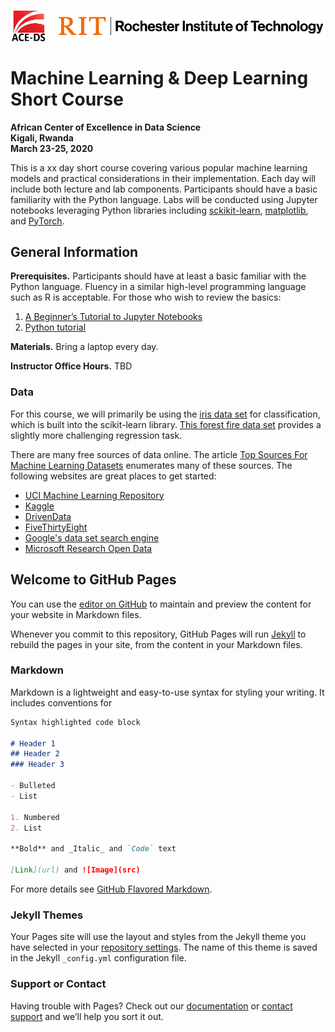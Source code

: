 ![RIT/ACEDS Logos](/img/logos.png)

# Machine Learning & Deep Learning Short Course
**African Center of Excellence in Data Science**<br>
**Kigali, Rwanda**<br>
**March 23-25, 2020**

This is a xx day short course covering various popular machine learning models and practical considerations in their implementation. Each day will include both lecture and lab components. Participants should have a basic familiarity with the Python language. Labs will be conducted using Jupyter notebooks leveraging Python libraries including [sckikit-learn](https://scikit-learn.org/stable/), [matplotlib](https://matplotlib.org/), and [PyTorch](https://pytorch.org/).

## General Information
**Prerequisites.** Participants should have at least a basic familiar with the Python language. Fluency in a similar high-level programming language such as R is acceptable. For those who wish to review the basics:

1. [A Beginner’s Tutorial to Jupyter Notebooks](https://towardsdatascience.com/a-beginners-tutorial-to-jupyter-notebooks-1b2f8705888a)
1. [Python tutorial](https://www.w3schools.com/Python/default.asp)

**Materials.** Bring a laptop every day.

**Instructor Office Hours.** TBD

### Data
For this course, we will primarily be using the [iris data set](https://en.wikipedia.org/wiki/Iris_flower_data_set) for classification, which is built into the scikit-learn library. [This forest fire data set](https://archive.ics.uci.edu/ml/datasets/Forest+Fires) provides a slightly more challenging regression task.

There are many free sources of data online. The article [Top Sources For Machine Learning Datasets](https://towardsdatascience.com/top-sources-for-machine-learning-datasets-bb6d0dc3378b) enumerates many of these sources. The following websites are great places to get started:
- [UCI Machine Learning Repository](https://archive.ics.uci.edu/ml/index.php)
- [Kaggle](https://www.kaggle.com)
- [DrivenData](https://www.drivendata.org/competitions/)
- [FiveThirtyEight](https://data.fivethirtyeight.com/)
- [Google's data set search engine](https://toolbox.google.com/datasetsearch)
- [Microsoft Research Open Data](https://msropendata.com/)


## Welcome to GitHub Pages

You can use the [editor on GitHub](https://github.com/skotok/ml-kigali/edit/master/index.md) to maintain and preview the content for your website in Markdown files.

Whenever you commit to this repository, GitHub Pages will run [Jekyll](https://jekyllrb.com/) to rebuild the pages in your site, from the content in your Markdown files.

### Markdown

Markdown is a lightweight and easy-to-use syntax for styling your writing. It includes conventions for

```markdown
Syntax highlighted code block

# Header 1
## Header 2
### Header 3

- Bulleted
- List

1. Numbered
2. List

**Bold** and _Italic_ and `Code` text

[Link](url) and ![Image](src)
```

For more details see [GitHub Flavored Markdown](https://guides.github.com/features/mastering-markdown/).

### Jekyll Themes

Your Pages site will use the layout and styles from the Jekyll theme you have selected in your [repository settings](https://github.com/dearmesc/ml-kigali/settings). The name of this theme is saved in the Jekyll `_config.yml` configuration file.

### Support or Contact

Having trouble with Pages? Check out our [documentation](https://help.github.com/categories/github-pages-basics/) or [contact support](https://github.com/contact) and we’ll help you sort it out.
